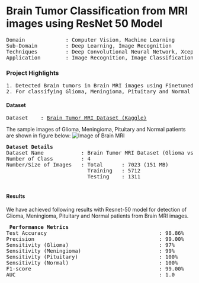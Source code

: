 # Brain Tumor Classification from MRI images using ResNet 50 Model

<pre>
Domain             : Computer Vision, Machine Learning
Sub-Domain         : Deep Learning, Image Recognition
Techniques         : Deep Convolutional Neural Network, XceptionNet
Application        : Image Recognition, Image Classification, Medical Imaging
</pre>

### Project Highlights
<pre>
1. Detected Brain tumors in Brain MRI images using Finetuned ResNet-50 model with 5712 training images (Glioma : 1321 images, Meningioma : 1339 images, Pituitary: 1457 images, No Tumor/Healthy: 1595).
2. For classifying Glioma, Meningioma, Pituitary and Normal classes architecture of pretrained network ResNet50 utlized.
</pre>

#### Dataset
<pre>
Dataset    : <a href=https://www.kaggle.com/datasets/sartajbhuvaji/brain-tumor-classification-mri>Brain Tumor MRI Dataset (Kaggle)</a>                  
</pre>
The sample images of Glioma, Meningioma, Pituitary and Normal patients are shown in figure below:
![Image of Brain MRI](https://i.ibb.co/sH3g2Vz/bt1.png)

<pre>
<b>Dataset Details</b>
Dataset Name            : Brain Tumor MRI Dataset (Glioma vs Meningioma vs Pituitary vs Normal)
Number of Class         : 4
Number/Size of Images   : Total      : 7023 (151 MB)
                          Training   : 5712 
                          Testing    : 1311 
                         
</pre>
#### Results
We have achieved following results with Resnet-50 model for detection of Glioma, Meningioma, Pituitary and Normal patients from Brain MRI images.

<pre>
<b> Performance Metrics </b>
Test Accuracy                                    : 98.86%
Precision                                        : 99.00%
Sensitivity (Glioma)                             : 97% 
Sensitivity (Meningioma)                         : 99% 
Sensitivity (Pituitary)                          : 100% 
Sensitivity (Normal)                             : 100% 
F1-score                                         : 99.00%
AUC                                              : 1.0
</pre>
